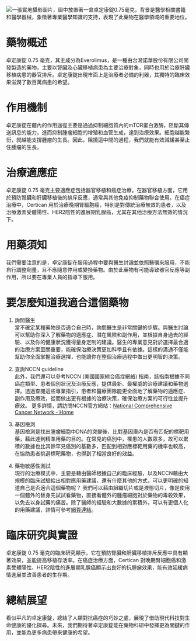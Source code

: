 ![一張實地攝影圖片，圖中放置著一盒卓定康錠0.75毫克，背景是醫學相關書籍和醫學器械，象徵著專業醫學知識的支持，表現了此藥物在醫學領域的重要地位。](https://i.imgur.com/rnY1q48.jpeg)
# 藥物概述

卓定康錠 0.75 毫克，其主成分為Everolimus，是一種由台灣諾華股份有限公司開發製造的藥物，主要以腎臟及心臟移植病患為主要治療對象，同時也用於治療肝臟移植病患的器官排斥。卓定康錠出現市面上是治療者必備的利器，其獨特的臨床效果滋潤了數百萬病患的希望。

# 作用機制

卓定康錠在體內的作用途徑主要是通過抑制細胞質內的mTOR蛋白激酶，阻斷其傳送訊息的能力，進而抑制腫瘤細胞的增殖和血管生成，達到治療效果。細胞越能繁衍，就越能支撐腫瘤的生長。因此，阻撓這中間的過程，我們就能有效減緩甚至止住腫瘤的生長。

# 治療適應症

卓定康錠 0.75 毫克主要適應症包括器官移植和癌症治療。在器官移植方面，它用於預防腎臟和肝臟移植後的排斥反應，通常與其他免疫抑制藥物聯合使用。在癌症治療中，Certican 用於治療晚期腎細胞癌，特別是對傳統治療無效的患者，以及治療激素受體陽性、HER2陰性的進展期乳腺癌，尤其在其他治療方法無效的情況下。

# 用藥須知

我們需要注意的是，卓定康錠在服用過程中要與醫生討論並依照醫嘱來服用，不能自行調整劑量，且不應隨意停用或變換藥物。由於此藥物有可能導致器官反應等副作用，所以要在專業人員的指導下服用。

# 要怎麼知道我適合這個藥物 

1. 詢問醫生  
當不確定某種藥物是否適合自己時，詢問醫生是非常關鍵的步驟。與醫生討論可以幫助你深入了解藥物的適應症、潛在風險和副作用，並根據自身過去的經驗、以及你的健康狀況獲得量身定制的建議。醫生的專業意見對於選擇最合適的治療方案至關重要，能確保治療決策更加科學且有依據。這樣的溝通不僅能幫助你全面掌握治療選擇，也能讓你在整個治療過程中做出更明智的決策。 

2. 查詢NCCN guideline  
此外，我們還可以參考NCCN (美國國家綜合癌症網絡) 指南，該指南根據不同癌症類型、患者個別狀況及治療反應，提供最新、最權威的治療建議和藥物選擇。透過查閱這些專業指引，患者和醫療團隊能更全面地了解藥物的適應症、副作用及療效，從而做出更有根據的治療決策，確保治療方案的可行性並提升療效。 
更多詳情，請訪問NCCN官方網站：[National Comprehensive Cancer Network - Home](https://www.nccn.org/)

3. 基因檢測  
基因檢測是找出腫瘤細胞中DNA的突變後，比對基因庫內是否有匹配的標靶用藥，藉此達到精準用藥的目的。在常見的癌別中，罹患的人數眾多，故可以累積的數據也比其餘罕見癌別的基數多，匹配到相對應標靶用藥的機率也較高，在協助患者挑選標靶藥物，也得到了相當良好的效益。 

4. 藥物敏感性測試  
現行的治療模式中，主要是藉由醫師根據自己的臨床經驗，以及NCCN藉由大規模的臨床試驗給出相對應用藥建議，還有什麼其他的方式，可以更明確的知道自己是否適合這個藥物呢？ 
我們可以藉由組織切片或是液態切片，像是使用一個體外的替身先試試看藥物，直接看體外的腫瘤細胞對於藥物的毒殺效果，以免去以身試藥的痛苦。除了醫師的經驗和大數據的累積外，可以有更個人化的用藥建議，詳情可參考[網頁連結](https://info.cancerfree.io/)。

# 臨床研究與實證

卓定康錠 0.75 毫克的臨床研究顯示，它在預防腎臟和肝臟移植排斥反應中具有顯著效果，並能提高移植存活率。在癌症治療方面，Certican 對晚期腎細胞癌和激素受體陽性、HER2陰性的進展期乳腺癌顯示出良好的抗腫瘤效果，能有效延緩病情進展並改善患者的生存期。

# 總結展望

看似平凡的卓定康錠，總結了人類對抗癌症的巧妙之處，展現了借助現代科技對生命健康的優化探尋。未來，我們期待著卓定康錠能在藥物科研中發揮更為關鍵的作用，並能為更多病患帶來健康的希望。

